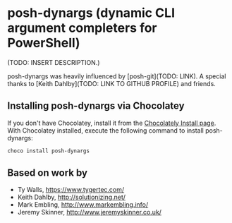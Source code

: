 # posh-dynargs (dynamic CLI argument completers for PowerShell)

(TODO: INSERT DESCRIPTION.)

posh-dynargs was heavily influenced by [posh-git](TODO: LINK). A special thanks to [Keith Dahlby](TODO: LINK TO GITHUB PROFILE) and friends.

## Installing posh-dynargs via Chocolatey

If you don't have Chocolatey, install it from the [Chocolately Install page](https://chocolatey.org/install).
With Chocolatey installed, execute the following command to install posh-dynargs:
```powershell
choco install posh-dynargs
```

## Based on work by

- Ty Walls, https://www.tygertec.com/
- Keith Dahlby, http://solutionizing.net/
- Mark Embling, http://www.markembling.info/
- Jeremy Skinner, http://www.jeremyskinner.co.uk/
